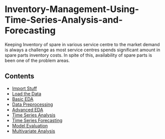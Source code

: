 # Inventory-Management-Using-Time-Series-Analysis-and-Forecasting
Keeping Inventory of spare in various service centre to the market  demand is always a challenge as most service centres spends significant  amount in spare parts inventory costs. In spite of this,  availability of spare parts is been one of the problem areas.

Contents
---
- [Import Stuff](#import-stuff)
- [Load the Data](#load-the-data)
- [Basic EDA](#basic-eda)
- [Data Preprocessing](#data-preprocessing)
- [Advanced EDA](#advanced-eda)
- [Time Series Analysis](#time-series-analysis)
- [Time Series Forecasting](#time-series-forecasting)
- [Model Evaluation](#models-evaluation)
- [Multivariate Analysis](#induct-exogenous-variable-in-sarimax-model)
